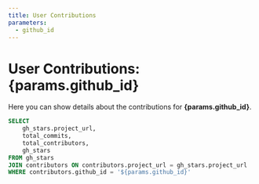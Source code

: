 ```yaml
---
title: User Contributions
parameters:
  - github_id
---
```


# User Contributions: {params.github_id}

Here you can show details about the contributions for **{params.github_id}**.

```sql results
SELECT
    gh_stars.project_url,
    total_commits,
    total_contributors,
    gh_stars
FROM gh_stars
JOIN contributors ON contributors.project_url = gh_stars.project_url
WHERE contributors.github_id = '${params.github_id}'
```

<DataTable data={results} />
